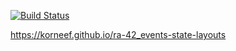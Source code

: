 [![Build Status](https://api.cirrus-ci.com/github/korneef/ra-42_events-state-layouts.svg)](https://cirrus-ci.com/github/korneef/ra-42_events-state-layouts)

https://korneef.github.io/ra-42_events-state-layouts
